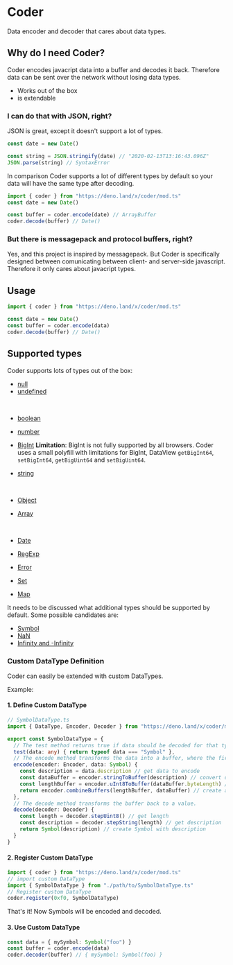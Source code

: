 # Coder

Data encoder and decoder that cares about data types.

## Why do I need Coder?

Coder encodes javacript data into a buffer and decodes it back. Therefore data can be sent over the network without losing data types.

- Works out of the box
- is extendable

### I can do that with JSON, right?
JSON is great, except it doesn't support a lot of types.
```js
const date = new Date()

const string = JSON.stringify(date) // "2020-02-13T13:16:43.096Z"
JSON.parse(string) // SyntaxError
```
In comparison Coder supports a lot of different types by default so your data will have the same type after decoding.
```js
import { coder } from "https://deno.land/x/coder/mod.ts"
const date = new Date()

const buffer = coder.encode(date) // ArrayBuffer
coder.decode(buffer) // Date()
```

### But there is messagepack and protocol buffers, right?
Yes, and this project is inspired by messagepack. But Coder is specifically designed between comunicating between client- and server-side javascript. Therefore it only cares about javacript types.

## Usage
```typescript
import { coder } from "https://deno.land/x/coder/mod.ts"

const date = new Date()
const buffer = coder.encode(data)
coder.decode(buffer) // Date()
```

## Supported types

Coder supports lots of types out of the box:

* [null](https://developer.mozilla.org/en-US/docs/Web/JavaScript/Reference/Global_Objects/null)
* [undefined](https://developer.mozilla.org/en-US/docs/Glossary/undefined)
<br>

* [boolean](https://developer.mozilla.org/en-US/docs/Web/JavaScript/Reference/Global_Objects/Boolean)
* [number](https://developer.mozilla.org/en-US/docs/Web/JavaScript/Reference/Global_Objects/Number)
* [BigInt](https://developer.mozilla.org/en-US/docs/Web/JavaScript/Reference/Global_Objects/BigInt)
  **Limitation**: BigInt is not fully supported by all browsers. Coder uses a small polyfill with limitations for BigInt, DataView ```getBigInt64```, ```setBigInt64```, ```getBigUint64``` and ```setBigUint64```.
  <br>
* [string](https://developer.mozilla.org/en-US/docs/Web/JavaScript/Reference/Global_Objects/String)

  <br>
* [Object](https://developer.mozilla.org/en-US/docs/Web/JavaScript/Reference/Global_Objects/Object)
* [Array](https://developer.mozilla.org/en-US/docs/Web/JavaScript/Reference/Global_Objects/Array)

  <br>

* [Date](https://developer.mozilla.org/en-US/docs/Web/JavaScript/Reference/Global_Objects/Date)
* [RegExp](https://developer.mozilla.org/en-US/docs/Web/JavaScript/Reference/Global_Objects/RegExp)
* [Error](https://developer.mozilla.org/en-US/docs/Web/JavaScript/Reference/Global_Objects/Error)
  <br>

* [Set](https://developer.mozilla.org/en-US/docs/Web/JavaScript/Reference/Global_Objects/Set)
* [Map](https://developer.mozilla.org/en-US/docs/Web/JavaScript/Reference/Global_Objects/Map)

It needs to be discussed what additional types should be supported by default.
Some possible candidates are:
* [Symbol](https://developer.mozilla.org/en-US/docs/Web/JavaScript/Reference/Global_Objects/Symbol)
* [NaN](https://developer.mozilla.org/en-US/docs/Web/JavaScript/Reference/Global_Objects/NaN)
* [Infinity and -Infinity](https://developer.mozilla.org/en-US/docs/Web/JavaScript/Reference/Global_Objects/Infinity)

### Custom DataType Definition
Coder can easily be extended with custom DataTypes.

Example:
#### 1. Define Custom DataType

```typescript
// SymbolDataType.ts
import { DataType, Encoder, Decoder } from "https://deno.land/x/coder/mod.ts"

export const SymbolDataType = {
  // The test method returns true if data should be decoded for that type.
  test(data: any) { return typeof data === "Symbol" },
  // The encode method transforms the data into a buffer, where the first byte must be the type of the DataType.
  encode(encoder: Encoder, data: Symbol) {
    const description = data.description // get data to encode
    const dataBuffer = encoder.stringToBuffer(description) // convert description to buffer
    const lengthBuffer = encoder.uInt8ToBuffer(dataBuffer.byteLength) // convert length to buffer
    return encoder.combineBuffers(lengthBuffer, dataBuffer) // create a buffer where the first byte must be the type id byte
  },
  // The decode method transforms the buffer back to a value.
  decode(decoder: Decoder) {
    const length = decoder.stepUint8() // get length
    const description = decoder.stepString(length) // get description
    return Symbol(description) // create Symbol with description
  }
}
```
#### 2. Register Custom DataType
```typescript
import { coder } from "https://deno.land/x/coder/mod.ts"
// import custom DataType
import { SymbolDataType } from "./path/to/SymbolDataType.ts"
// Register custom DataType
coder.register(0xf0, SymbolDataType)
```

That's it! Now Symbols will be encoded and decoded.

#### 3. Use Custom DataType
```typescript
const data = { mySymbol: Symbol("foo") }
const buffer = coder.encode(data)
coder.decoder(buffer) // { mySymbol: Symbol(foo) }
```
